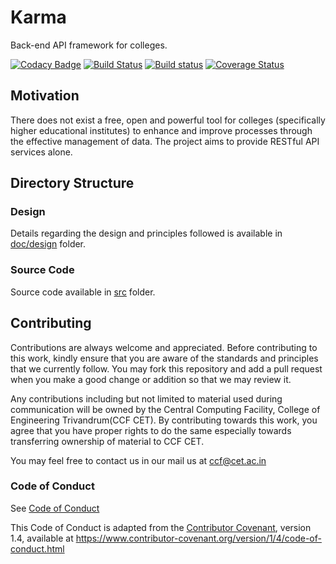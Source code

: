 # Karma

Back-end API framework for colleges.

<!-- Unable to break lines in the URLs. Fix when markdown adds support. -->
[![Codacy Badge](https://api.codacy.com/project/badge/Grade/2907c777010f4503adf7f8d4aa5eeaaa)](https://www.codacy.com/app/ccfcet/karma?utm_source=github.com&amp;utm_medium=referral&amp;utm_content=ccfcet/karma&amp;utm_campaign=Badge_Grade)
[![Build Status](https://img.shields.io/travis/ccfcet/karma/master.svg?label=linux+%26+osx)](https://travis-ci.org/ccfcet/karma)
[![Build status](https://img.shields.io/appveyor/ci/jilvin/karma/master.svg?label=windows)](https://ci.appveyor.com/project/jilvin/karma)
[![Coverage Status](https://coveralls.io/repos/github/ccfcet/karma/badge.svg?branch=master)](https://coveralls.io/github/ccfcet/karma?branch=master)

## Motivation

There does not exist a free, open and powerful tool for colleges (specifically higher educational institutes) to enhance and improve processes through the effective management of data. The project aims to provide RESTful API services alone.

## Directory Structure

### Design
Details regarding the design and principles followed is available in [doc/design](/docs/design/)
folder.

### Source Code
Source code available in [src](/src/) folder.

## Contributing

Contributions are always welcome and appreciated. Before contributing to this
work, kindly ensure that you are aware of the standards and principles that we
currently follow. You may fork this repository and add a pull request when you
make a good change or addition so that we may review it.

Any contributions including but not limited to material used during
communication will be owned by the Central Computing Facility, College of
Engineering Trivandrum(CCF CET). By contributing towards this work, you agree
that you have proper rights to do the same especially towards transferring
ownership of material to CCF CET.

You may feel free to contact us in our mail us at <ccf@cet.ac.in>

### Code of Conduct

See [Code of Conduct](CODE_OF_CONDUCT.md)

This Code of Conduct is adapted from the [Contributor Covenant][homepage],
version 1.4, available at
https://www.contributor-covenant.org/version/1/4/code-of-conduct.html

[homepage]: https://www.contributor-covenant.org
